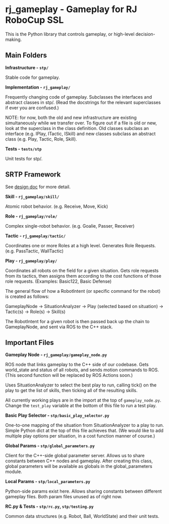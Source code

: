 # rj\_gameplay - Gameplay for RJ RoboCup SSL 

This is the Python library that controls gameplay, or high-level
decision-making. 

## Main Folders

**Infrastructure - `stp/`**

Stable code for gameplay.

**Implementation - `rj_gameplay/`**

Frequently changing code of gameplay. Subclasses the interfaces and abstract classes in stp/. (Read the docstrings for the relevant superclasses if ever you are confused.)

NOTE: for now, both the old and new infrastructure are existing simultaneously while we transfer over. To figure out if a file is old or new, look at the superclass in the class definition. Old classes subclass an interface (e.g. IPlay, ITactic, ISkill) and new classes subclass an abstract class (e.g. Play, Tactic, Role, Skill).

**Tests - `tests/stp`**

Unit tests for stp/.

## SRTP Framework

See [design doc](https://docs.google.com/document/d/1gRAF--W7FwGoof0--1l_pyjM-N4RmMiV6FhBvyQIRgM/edit?usp=sharing) for more detail.

**Skill - `rj_gameplay/skill/`**

Atomic robot behavior. (e.g. Receive, Move, Kick)

**Role - `rj_gameplay/role/`**

Complex single-robot behavior. (e.g. Goalie, Passer, Receiver)

**Tactic - `rj_gameplay/tactic/`**

Coordinates one or more Roles at a high level. Generates Role Requests. (e.g. PassTactic, WallTactic)

**Play - `rj_gameplay/play/`**

Coordinates all robots on the field for a given situation. Gets role requests from its tactics, then assigns them according to the cost functions of those role requests. (Examples: Basic122, Basic Defense)

The general flow of how a RobotIntent (or specific command for the robot) is created as follows:

GameplayNode -> SituationAnalyzer -> Play (selected based on situation) -> Tactic(s) -> Role(s) -> Skill(s)

The RobotIntent for a given robot is then passed back up the chain to GameplayNode, and sent via ROS to the C++ stack.

## Important Files

**Gameplay Node - `rj_gameplay/gameplay_node.py`**

ROS node that links gameplay to the C++ side of our codebase. Gets world\_state
and status of all robots, and sends motion commands to ROS.  (This second
function will be replaced by ROS Actions soon.)

Uses SituationAnalyzer to select the best play to run, calling tick() on the
play to get the list of skills, then ticking all of the resulting skills.

All currently working plays are in the import at the top of `gameplay_node.py`. Change the `test_play` variable at the bottom of this file to run a test play.

**Basic Play Selector - `stp/basic_play_selector.py`**

One-to-one mapping of the situation from SituationAnalyzer to a play to run.
Simple Python dict at the top of this file achieves that. (We would like to add
multiple play options per situation, in a cost function manner of course.)

**Global Params - `stp/global_parameters.py`**

Client for the C++-side global parameter server. Allows us to share constants
between C++ nodes and gameplay. After creating this class, global parameters
will be available as globals in the global\_parameters module.

**Local Params - `stp/local_parameters.py`**

Python-side params exist here. Allows sharing constants between different
gameplay files. Both param files unused as of right now.

**RC.py & Tests - `stp/rc.py`, `stp/testing.py`**

Common data structures (e.g. Robot, Ball, WorldState) and their unit tests.
